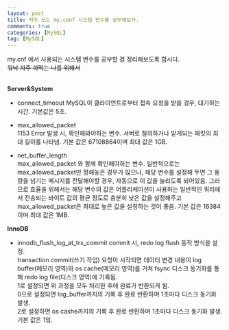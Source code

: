 ```yaml
---
layout: post
title: 자주 쓰는 my.conf 시스템 변수를 공부해보자.
comments: true
categories: [MySQL]
tag: [MySQL]
---
```


my.cnf 에서 사용되는 시스템 변수를 공부할 겸 정리해보도록 합시다.  
~~워낙 자주 까먹는 나를 위해서~~  
<br/>  

**Server&System**
- connect_timeout
    MySQL이 클라이언트로부터 접속 요청을 받을 경우, 대기하는 시간. 기본값은 5초.  
    
- max_allowed_packet  
    1153 Error 발생 시, 확인해봐야하는 변수. 서버로 질의하거나 받게되는 패킷의 최대 길이를 나타냄. 
    기본 값은 67108864이며 최대 값은 1GB.

- net_buffer_length  
    max_allowed_packet 와 함께 확인해야하는 변수. 일반적으로는 max_allowed_packet만 정해놓은 경우가 많으나, 해당 변수를 설정해 두면 그 용량을 넘기는 메시지를 전달해야할 경우, 자동으로 이 값을 늘리도록 되어있음. 그러므로 효율을 위해서는 해당 변수의 값은 어플리케이션이 사용하는 일반적인 쿼리에서 전송되는 바이트 값의 평균 정도로 충분히 낮은 값을 설정해주고 max_allowed_packet은 최대로 높은 값을 설정하는 것이 좋음. 
    기본 값은 16384이며 최대 값은 1MB.


**InnoDB**
- innodb_flush_log_at_trx_commit
    commit 시, redo log flush 동작 방식을 설정.  
    transaction commit(쓰기 작업) 요청이 시작되면 데이터 변경 내용이 log buffer(메모리 영역)와 os cache(메모리 영역)를 거쳐 fsync 디스크 동기화를 통해 redo log file(디스크 영역)에 기록됨.  
    1로 설정되면 위 과정을 모두 처리한 후에 완료가 반환되게 됨.  
    0으로 설정되면 log_buffer까지의 기록 후 완료 반환하며 1초마다 디스크 동기화 발생.  
    2로 설정하면 os cashe까지의 기록 후 완료 반환하며 1초마다 디스크 동기화 발생.  
    기본 값은 1임.  

